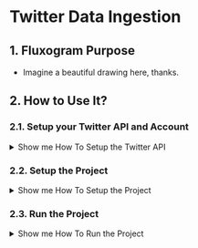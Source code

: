 # Twitter Data Ingestion

## 1. Fluxogram Purpose

- Imagine a beautiful drawing here, thanks.

## 2. How to Use It?

### 2.1. Setup your Twitter API and Account
<details><summary>Show me How To Setup the Twitter API</summary>
	<ul>
	<li> 1. Create a Twitter Account at: https://twitter.com
	<li> 2. Access https://developer.twitter.com/en and fill the form on "Basic Info Tab" in order to use Twitter API with following info:
		<ul>
			<li> On "Which best describes you?", choose "Academic", afterwards choose "Student", and "Get Started".
			<li> At the new page, confirm your username, email, and individual developer account.
			<li> On the last field, fill it with your name, country, and programming level (choose anyone, no matter which one you will choose), and "Next".
		</ul>
	<li> 3. Next pages are really import because they describe the usage purpose of your Twitter API. On "Intended Use" answer the following questions with which respectives sentences:
		<ul>
			<li> On "How will you use the Twitter API or Twiiter Data", describe "I am attending a course about introduction to data pipelines from a Brazilian training company called {Course Name}. I would like to have access to the Twitter API to learn about data pipelines and the process of extraction, load, and transformation of data as I will be using the Twitter data to build my first data pipeline. In this project, we are building an Apache Airflow job that daily will request tweets and users details related to conversations with the AluraOnline Twitter profile. This data will be processed using an Apache Spark job that will format it, allowing the extraction of information like the number of messages per day."
			<li> On "Are you planning to analyze Twitter Data?", describe "I will be extracting tweets and users data, analysing the number of messages and conversations exchanged with the AluraOnline profile and the number of unique users interacting per day."
			<li> Turn off the following Radio Buttons:
			<ul>
				<li> "Will your app use Tweet, Retweet, Like, Follow, or Direct Message functionality?"
				<li> "Do you plan to display Tweets or aggregate data about Twitter content outside Twitter?"
				<li> "Will your product, service, or analysis make Twitter content or derived information available to a government entity?"
			</ul>
		</ul>
	<li> 4. On "Review Tab", check your answers and click on "Next" button.
	<li> 5. On "Terms Tab", read the "Developer Agreement", and click on the "Submit Application" button.
	<li> 6. Wait for Twitter Approval, which can takes from some seconds to days.
	<li> 7. After Twitter Approval, go to Twitter API main menu and click on the "Create Project" button.
		<ul>
			<li> Name your project, and "Next".
			<li> On "Which best describes you?", choose "Student", and "Next".
			<li> On "Describe your new project", fill the field with "I will build my first data pipeline extracting data from Twitter to analyse the number of messages per day between the AluraOnline profile and other users.", and "Next".
			<li> On "Last Step, name your App", name your app (this name can be the same as that one on the first field), and "Complete".
		</ul>
	<li> 8. At the new page, click on "Add app" button.
	<li> 9. Name your app (suggestion: different name from previously), and "Next".
	<li> 10. At the new page, store API Key, API Secret Key, and Bearer Token in a safe place.
	</ul>
</details>

### 2.2. Setup the Project
<details><summary>Show me How To Setup the Project</summary>
	<ul>
		<li> Ensure you have docker installed on your computer, otherwise do it https://www.docker.com/products/docker-desktop. Note: WSL installation may be necessary.
		<li> On git bash, "git clone git@github.com:TheVini/TwitterDataIngestion.git"
		<li> On git bash, at the project root, type the following commands and go to drink a brazilian coffee:
		<ul>
			<li> echo -e "AIRFLOW_UID=$(id -u)\nAIRFLOW_GID=0" > .env
			<li> docker-compose up airflow-init
			<li> docker-compose up	
		</ul>
		<li> Access the WebServer container by the CLI (there is a button on Docker Desktop for this purpose, on "Containers/App tab"), then type the following command:
		<ul>
			<li> cd java && tar -xzvf jre-8u301-linux-x64.tar.gz
		</ul>
		<li> Access the WebServer container by the browser (there is a button on Docker Desktop for this purpose, on "Containers/App tab"), then type the following command:
			<ul>
				<li> Username "airflow", password "airflow", then "Sign In".
				<li> On "Admin" button on the upper bar, access the "Connections" menu.
				<li> Click on the "+" blue button ("Add a new record").
					<ul>
						<li> conn_id: twitter_deafult
						<li> Conn Type: http
						<li> Host: https://api.twitter.com
						<li> Extra: {"Authorization": "Bearer [type here your bearer Token generated for your twitter API at the step 2.1.10]"}
						<li> Then, "Save".
					</ul>
				<li> Example:
					<p align="center">
					  <img src="https://github.com/TheVini/TwitterDataIngestion/blob/master/src_imgs/twitter_connection_example.png" height="500">
					</p>
				<li> Again, click on the "+" blue button ("Add a new record").
					<ul>
						<li> conn_id: spark_default
						<li> Conn Type: spark
						<li> Host: local
						<li> Extra: {"spark-home": "/home/airflow/.local/lib/python3.6/site-packages/pyspark"}
						<li> Then, "Save".
					</ul>
			</ul>
	</ul>
</details>

### 2.3. Run the Project
<details><summary>Show me How To Run the Project</summary>
	<ul>
		<li> On your browser, open the Airflow webserver DAGs Tab, and turn on the "twitter_dag".
			<p align="center">
			  <img src="https://github.com/TheVini/TwitterDataIngestion/blob/master/src_imgs/twitter_dag_example.PNG" height="500">
			</p>
		<li> Access the "twitter_dag".
		<li> It should looks similar to this image, but dates may vary.
			<p align="center">
			  <img src="https://github.com/TheVini/TwitterDataIngestion/blob/master/src_imgs/twitter_dag_success.PNG" height="300">
			</p>
		<li> Access your project directory from your computer and go to "datalake" folder, it should have two folders: "bronze", and "silver".
		<li> In order to create the "gold" folder, on airflow webserver CLI, type: /home/airflow/.local/lib/python3.6/site-packages/pyspark/bin/spark-submit /opt/airflow/spark/insight_tweet.py
		<li> In order to visualize the "gold" folder content, type the following commands:
			<ul>
				<li><blockquote> /home/airflow/.local/lib/python3.6/site-packages/pyspark/bin/spark-submit</blockquote>
				<li><blockquote> df = spark.read.json("/opt/airflow/datalake/gold/twitter_insight_tweet")</blockquote>
				<li><blockquote> df.show()</blockquote>
			</ul>
	</ul>
</details>
